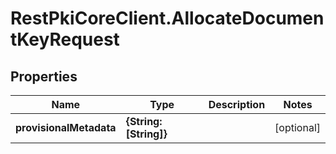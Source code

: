 # RestPkiCoreClient.AllocateDocumentKeyRequest

## Properties
Name | Type | Description | Notes
------------ | ------------- | ------------- | -------------
**provisionalMetadata** | **{String: [String]}** |  | [optional] 
